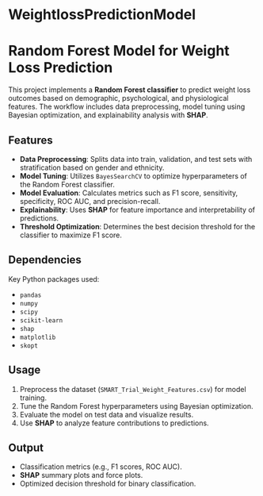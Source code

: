 # WeightlossPredictionModel

# Random Forest Model for Weight Loss Prediction

This project implements a **Random Forest classifier** to predict weight loss outcomes based on demographic, psychological, and physiological features. The workflow includes data preprocessing, model tuning using Bayesian optimization, and explainability analysis with **SHAP**.

## Features
- **Data Preprocessing**: Splits data into train, validation, and test sets with stratification based on gender and ethnicity.
- **Model Tuning**: Utilizes `BayesSearchCV` to optimize hyperparameters of the Random Forest classifier.
- **Model Evaluation**: Calculates metrics such as F1 score, sensitivity, specificity, ROC AUC, and precision-recall.
- **Explainability**: Uses **SHAP** for feature importance and interpretability of predictions.
- **Threshold Optimization**: Determines the best decision threshold for the classifier to maximize F1 score.

## Dependencies
Key Python packages used:
- `pandas`
- `numpy`
- `scipy`
- `scikit-learn`
- `shap`
- `matplotlib`
- `skopt`

## Usage
1. Preprocess the dataset (`SMART_Trial_Weight_Features.csv`) for model training.
2. Tune the Random Forest hyperparameters using Bayesian optimization.
3. Evaluate the model on test data and visualize results.
4. Use **SHAP** to analyze feature contributions to predictions.

## Output
- Classification metrics (e.g., F1 scores, ROC AUC).
- **SHAP** summary plots and force plots.
- Optimized decision threshold for binary classification.
